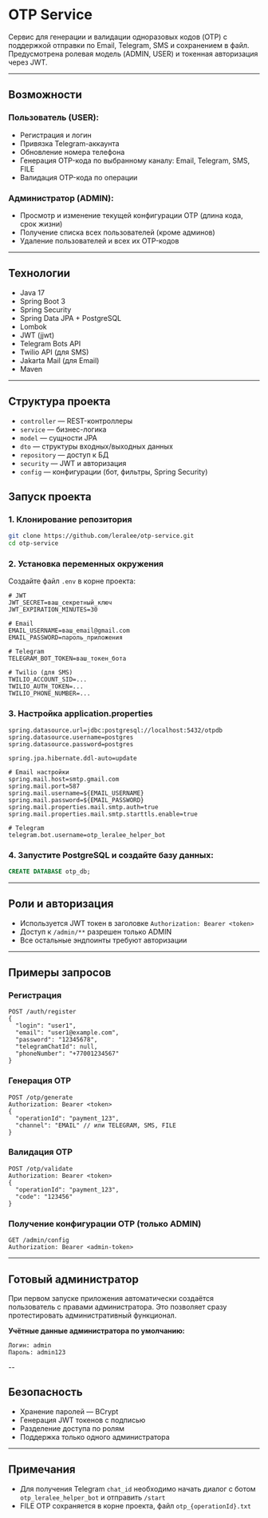 # OTP Service

Сервис для генерации и валидации одноразовых кодов (OTP) с поддержкой отправки по Email, Telegram, SMS и сохранением в файл. Предусмотрена ролевая модель (ADMIN, USER) и токенная авторизация через JWT.

---

## Возможности

### Пользователь (USER):
- Регистрация и логин
- Привязка Telegram-аккаунта
- Обновление номера телефона
- Генерация OTP-кода по выбранному каналу: Email, Telegram, SMS, FILE
- Валидация OTP-кода по операции

### Администратор (ADMIN):
- Просмотр и изменение текущей конфигурации OTP (длина кода, срок жизни)
- Получение списка всех пользователей (кроме админов)
- Удаление пользователей и всех их OTP-кодов

---

## Технологии
- Java 17
- Spring Boot 3
- Spring Security
- Spring Data JPA + PostgreSQL
- Lombok
- JWT (jjwt)
- Telegram Bots API
- Twilio API (для SMS)
- Jakarta Mail (для Email)
- Maven

---

## Структура проекта
- `controller` — REST-контроллеры
- `service` — бизнес-логика
- `model` — сущности JPA
- `dto` — структуры входных/выходных данных
- `repository` — доступ к БД
- `security` — JWT и авторизация
- `config` — конфигурации (бот, фильтры, Spring Security)

## Запуск проекта

### 1. Клонирование репозитория
```bash
git clone https://github.com/leralee/otp-service.git
cd otp-service
```

### 2. Установка переменных окружения
Создайте файл `.env` в корне проекта:
```env
# JWT
JWT_SECRET=ваш_секретный_ключ
JWT_EXPIRATION_MINUTES=30

# Email
EMAIL_USERNAME=ваш_email@gmail.com
EMAIL_PASSWORD=пароль_приложения

# Telegram
TELEGRAM_BOT_TOKEN=ваш_токен_бота

# Twilio (для SMS)
TWILIO_ACCOUNT_SID=...
TWILIO_AUTH_TOKEN=...
TWILIO_PHONE_NUMBER=...
```

### 3. Настройка application.properties
```properties
spring.datasource.url=jdbc:postgresql://localhost:5432/otpdb
spring.datasource.username=postgres
spring.datasource.password=postgres

spring.jpa.hibernate.ddl-auto=update

# Email настройки
spring.mail.host=smtp.gmail.com
spring.mail.port=587
spring.mail.username=${EMAIL_USERNAME}
spring.mail.password=${EMAIL_PASSWORD}
spring.mail.properties.mail.smtp.auth=true
spring.mail.properties.mail.smtp.starttls.enable=true

# Telegram
telegram.bot.username=otp_leralee_helper_bot
```

### 4. Запустите PostgreSQL и создайте базу данных:
```sql
CREATE DATABASE otp_db;
```

---

## Роли и авторизация
- Используется JWT токен в заголовке `Authorization: Bearer <token>`
- Доступ к `/admin/**` разрешен только ADMIN
- Все остальные эндпоинты требуют авторизации

---

## Примеры запросов

### Регистрация
```http
POST /auth/register
{
  "login": "user1",
  "email": "user1@example.com",
  "password": "12345678",
  "telegramChatId": null,
  "phoneNumber": "+77001234567"
}
```

### Генерация OTP
```http
POST /otp/generate
Authorization: Bearer <token>
{
  "operationId": "payment_123",
  "channel": "EMAIL" // или TELEGRAM, SMS, FILE
}
```

### Валидация OTP
```http
POST /otp/validate
Authorization: Bearer <token>
{
  "operationId": "payment_123",
  "code": "123456"
}
```

### Получение конфигурации OTP (только ADMIN)
```http
GET /admin/config
Authorization: Bearer <admin-token>
```

---

## Готовый администратор

При первом запуске приложения автоматически создаётся пользователь с правами администратора. Это позволяет сразу протестировать административный функционал.

**Учётные данные администратора по умолчанию:**

```
Логин: admin
Пароль: admin123
```
--

## Безопасность
- Хранение паролей — BCrypt
- Генерация JWT токенов с подписью
- Разделение доступа по ролям
- Поддержка только одного администратора

---

## Примечания
- Для получения Telegram `chat_id` необходимо начать диалог с ботом `otp_leralee_helper_bot` и отправить `/start`
- FILE OTP сохраняется в корне проекта, файл `otp_{operationId}.txt`




